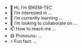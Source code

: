 - 👋 Hi, I’m @KEM-TEC
- 👀 I’m interested in ...
- 🌱 I’m currently learning ...
- 💞️ I’m looking to collaborate on ...
- 📫 How to reach me ...
- 😄 Pronouns: ...
- ⚡ Fun fact: ...

<!---
KEM-TEC/KEM-TEC is a ✨ special ✨ repository because its `README.md` (this file) appears on your GitHub profile.
You can click the Preview link to take a look at your changes.
--->
